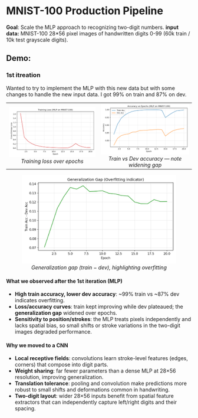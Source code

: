 # MNIST-100 Production Pipeline

**Goal**: Scale the MLP approach to recognizing two-digit numbers.
**input data:** MNIST-100 28*56 pixel images of handwritten digits 0-99 (60k train / 10k test grayscale digits).


## Demo: 





### 1st itreation
Wanted to try to implement the MLP with this new data but with some changes to handle the new input data. I got 99% on train and 87% on dev.


<table>
  <tr>
    <td align="center">
      <img src="assets/loss_curve.png" alt="Loss curve" width="420"/><br/>
      <em>Training loss over epochs</em>
    </td>
    <td align="center">
      <img src="assets/accuracy_curves.png" alt="Accuracy curves" width="420"/><br/>
      <em>Train vs Dev accuracy — note widening gap</em>
    </td>
  </tr>
  
</table>

<p align="center">
  <img src="assets/generalization_gap.png" alt="Generalization gap" width="420"/><br/>
  <em>Generalization gap (train − dev), highlighting overfitting</em>
</p>




#### What we observed after the 1st iteration (MLP)
- **High train accuracy, lower dev accuracy**: ~99% train vs ~87% dev indicates overfitting.
- **Loss/accuracy curves**: train kept improving while dev plateaued; the **generalization gap** widened over epochs.
- **Sensitivity to position/strokes**: the MLP treats pixels independently and lacks spatial bias, so small shifts or stroke variations in the two-digit images degraded performance.

#### Why we moved to a CNN
- **Local receptive fields**: convolutions learn stroke-level features (edges, corners) that compose into digit parts.
- **Weight sharing**: far fewer parameters than a dense MLP at 28×56 resolution, improving generalization.
- **Translation tolerance**: pooling and convolution make predictions more robust to small shifts and deformations common in handwriting.
- **Two-digit layout**: wider 28×56 inputs benefit from spatial feature extractors that can independently capture left/right digits and their spacing.

